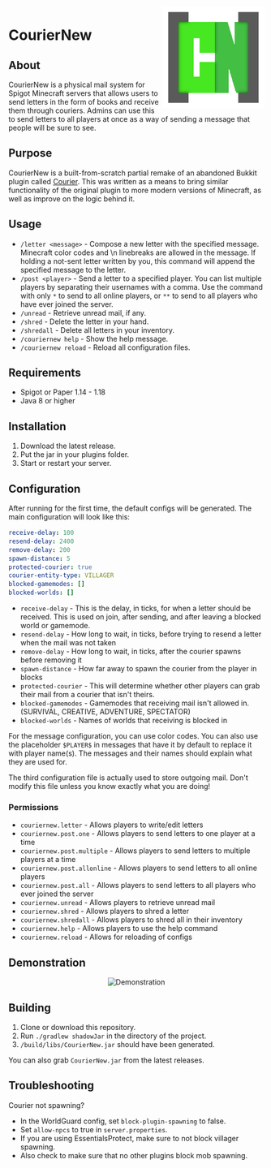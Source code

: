 <img src="img/Logo.png" align="right" alt="Logo" title="Logo" width="200" height="200" />

# CourierNew

## About
CourierNew is a physical mail system for Spigot Minecraft servers that allows users to send letters in the form of books and receive them through couriers. Admins can use this to send letters to all players at once as a way of sending a message that people will be sure to see.

## Purpose
CourierNew is a built-from-scratch partial remake of an abandoned Bukkit plugin called [Courier](https://dev.bukkit.org/projects/courier). This was written as a means to bring similar functionality of the original plugin to more modern versions of Minecraft, as well as improve on the logic behind it.

## Usage

- `/letter <message>` - Compose a new letter with the specified message. Minecraft color codes and \n linebreaks are allowed in the message. If holding a not-sent letter written by you, this command will append the specified message to the letter.
- `/post <player>` - Send a letter to a specified player. You can list multiple players by separating their usernames with a comma. Use the command with only `*` to send to all online players, or `**` to send to all players who have ever joined the server.
- `/unread` - Retrieve unread mail, if any.
- `/shred` - Delete the letter in your hand.
- `/shredall` - Delete all letters in your inventory.
- `/couriernew help` - Show the help message.
- `/couriernew reload` - Reload all configuration files.

## Requirements
- Spigot or Paper 1.14 - 1.18
- Java 8 or higher

## Installation
1. Download the latest release.
2. Put the jar in your plugins folder.
3. Start or restart your server.

## Configuration
After running for the first time, the default configs will be generated. The main configuration will look like this:
```yaml
receive-delay: 100
resend-delay: 2400
remove-delay: 200
spawn-distance: 5
protected-courier: true
courier-entity-type: VILLAGER
blocked-gamemodes: []
blocked-worlds: []
```
- `receive-delay` - This is the delay, in ticks, for when a letter should be received. This is used on join, after sending, and after leaving a blocked world or gamemode. 
- `resend-delay` - How long to wait, in ticks, before trying to resend a letter when the mail was not taken
- `remove-delay` - How long to wait, in ticks, after the courier spawns before removing it
- `spawn-distance` - How far away to spawn the courier from the player in blocks
- `protected-courier` - This will determine whether other players can grab their mail from a courier that isn't theirs.
- `blocked-gamemodes` - Gamemodes that receiving mail isn't allowed in. (SURVIVAL, CREATIVE, ADVENTURE, SPECTATOR)
- `blocked-worlds` - Names of worlds that receiving is blocked in

For the message configuration, you can use color codes. You can also use the placeholder `$PLAYER$` in messages that have it by default to replace it with player name(s). The messages and their names should explain what they are used for.

The third configuration file is actually used to store outgoing mail. Don't modify this file unless you know exactly what you are doing!

### Permissions
- `couriernew.letter` - Allows players to write/edit letters
- `couriernew.post.one` - Allows players to send letters to one player at a time
- `couriernew.post.multiple` - Allows players to send letters to multiple players at a time
- `couriernew.post.allonline` - Allows players to send letters to all online players
- `couriernew.post.all` - Allows players to send letters to all players who ever joined the server
- `couriernew.unread` - Allows players to retrieve unread mail
- `couriernew.shred` - Allows players to shred a letter
- `couriernew.shredall` - Allows players to shred all in their inventory
- `couriernew.help` - Allows players to use the help command
- `couriernew.reload` - Allows for reloading of configs

## Demonstration

<div align="center" ><img src="img/demo.gif" alt="Demonstration" title="Demonstration" /></div>

## Building
1. Clone or download this repository.
2. Run `./gradlew shadowJar` in the directory of the project.
3. `/build/libs/CourierNew.jar` should have been generated.

You can also grab `CourierNew.jar` from the latest releases.

## Troubleshooting
Courier not spawning? 
- In the WorldGuard config, set `block-plugin-spawning` to false.
- Set `allow-npcs` to true in `server.properties`.
- If you are using EssentialsProtect, make sure to not block villager spawning. 
- Also check to make sure that no other plugins block mob spawning.
